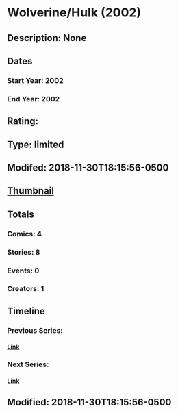 # Wolverine/Hulk (2002)
## Description: None
## Dates
### Start Year: 2002
### End Year: 2002
## Rating: 
## Type: limited
## Modifed: 2018-11-30T18:15:56-0500
## [Thumbnail](http://i.annihil.us/u/prod/marvel/i/mg/8/a0/5c0185be50a4b.jpg)
## Totals
### Comics: 4
### Stories: 8
### Events: 0
### Creators: 1
## Timeline
### Previous Series: 
#### [Link]()
### Next Series: 
#### [Link]()
## Modified: 2018-11-30T18:15:56-0500